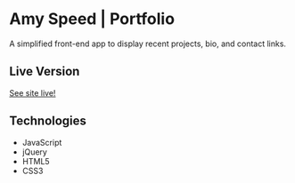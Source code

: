 # Amy Speed | Portfolio
A simplified front-end app to display recent projects, bio, and contact links.

## Live Version
[See site live!]()

## Technologies

* JavaScript
* jQuery
* HTML5
* CSS3